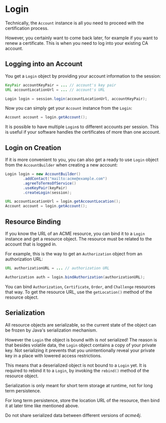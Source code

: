 # Login

Technically, the `Account` instance is all you need to proceed with the certification process.

However, you certainly want to come back later, for example if you want to renew a certificate. This is when you need to log into your existing CA account.

## Logging into an Account

You get a `Login` object by providing your account information to the session:

```java
KeyPair accountKeyPair = ... // account's key pair
URL accountLocationUrl = ... // account's URL

Login login = session.login(accountLocationUrl, accountKeyPair);
```

Now you can simply get your `Account` instance from the `Login`:

```java
Account account = login.getAccount();
```

<div class="alert alert-info" role="alert">

It is possible to have multiple `Login`s to different accounts per session. This is useful if your software handles the certificates of more than one account.
</div>

## Login on Creation

If it is more convenient to you, you can also get a ready to use `Login` object from the `AccountBuilder` when creating a new account:

```java
Login login = new AccountBuilder()
        .addContact("mailto:acme@example.com")
        .agreeToTermsOfService()
        .useKeyPair(keyPair)
        .createLogin(session);

URL accountLocationUrl = login.getAccountLocation();
Account account = login.getAccount();
```

## Resource Binding

If you know the URL of an ACME resource, you can bind it to a `Login` instance and get a resource object. The resource must be related to the account that is logged in.

For example, this is the way to get an `Authorization` object from an authorization URL:

```java
URL authorizationURL = ... // authorization URL

Authorization auth = login.bindAuthorization(authorizationURL);
```

You can bind `Authorization`, `Certificate`, `Order`, and `Challenge` resources that way. To get the resource URL, use the `getLocation()` method of the resource object.

## Serialization

All resource objects are serializable, so the current state of the object can be frozen by Java's serialization mechanism.

However the `Login` the object is bound with is _not_ serialized! The reason is that besides volatile data, the `Login` object contains a copy of your private key. Not serializing it prevents that you unintentionally reveal your private key in a place with lowered access restrictions.

This means that a deserialized object is not bound to a `Login` yet. It is required to rebind it to a `Login`, by invoking the `rebind()` method of the resource object.

<div class="alert alert-info" role="alert">

Serialization is only meant for short term storage at runtime, not for long term persistence.

For long term persistence, store the location URL of the resource, then bind it at later time like mentioned above.
</div>

<div class="alert alert-info" role="alert">

Do not share serialized data between different versions of _acme4j_.
</div>
